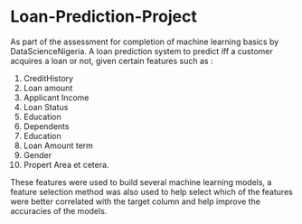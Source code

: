 # Loan-Prediction-Project
As part of the assessment for completion of machine learning basics by DataScienceNigeria. A loan prediction system to predict iff a customer acquires a loan or not, given certain features such as :
1. CreditHistory
2. Loan amount
3. Applicant Income
4. Loan Status
5. Education
6. Dependents
7. Education
8. Loan Amount term
9. Gender
10. Propert Area et cetera.

These features were used to build several machine learning models, a feature selection method was also used to help select which of the features were better correlated with the target column and help improve the accuracies of the models.
